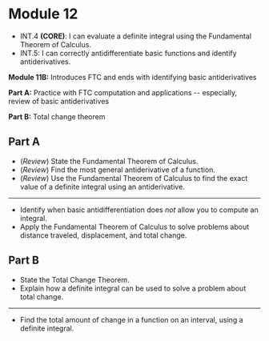 # Module 12 

-   INT.4  **(CORE)**: I can evaluate a definite integral using the Fundamental Theorem of Calculus.
-   INT.5: I can correctly antidifferentiate basic functions and identify antiderivatives.

**Module 11B:** Introduces FTC and ends with identifying basic antiderivatives

**Part A:** Practice with FTC computation and applications -- especially, review of basic antiderivatives 

**Part B:** Total change theorem 


## Part A

+ (*Review*) State the Fundamental Theorem of Calculus.
+ (*Review*) Find the most general antiderivative of a function.
+ (*Review*) Use the Fundamental Theorem of Calculus to find the exact value of a definite integral using an antiderivative.

---

+ Identify when basic antidifferentiation does *not* allow you to compute an integral. 
+ Apply the Fundamental Theorem of Calculus to solve problems about distance traveled, displacement, and total change. 


## Part B

+ State the Total Change Theorem. 
+ Explain how a definite integral can be used to solve a problem about total change. 

---

+ Find the total amount of change in a function on an interval, using a definite integral.
<!--stackedit_data:
eyJoaXN0b3J5IjpbMTI3OTY4MTI2OCwtMTQ3NDI0NzUzMF19
-->